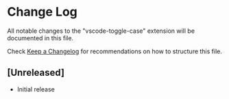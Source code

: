 # Change Log

All notable changes to the "vscode-toggle-case" extension will be documented in this file.

Check [Keep a Changelog](http://keepachangelog.com/) for recommendations on how to structure this file.

## [Unreleased]

- Initial release